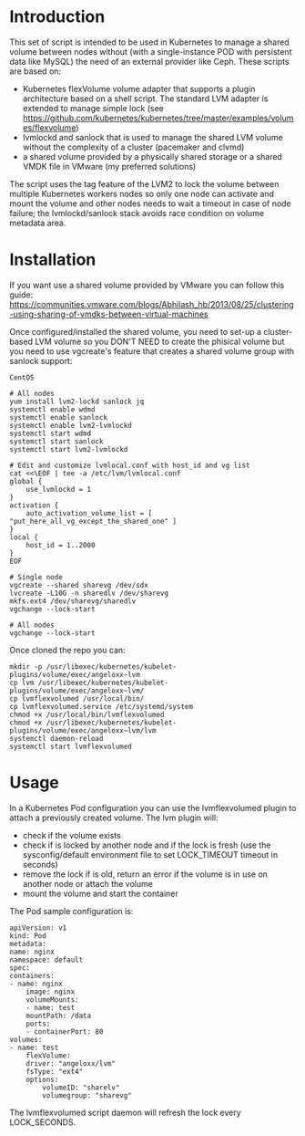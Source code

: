 # Introduction

This set of script is intended to be used in Kubernetes to manage a shared volume between nodes without (with a single-instance POD with persistent data like MySQL) the need of an external provider like Ceph. These scripts are based on:
- Kubernetes flexVolume volume adapter that supports a plugin architecture based on a shell script. The standard LVM adapter is extended to manage simple lock (see https://github.com/kubernetes/kubernetes/tree/master/examples/volumes/flexvolume)
- lvmlockd and sanlock that is used to manage the shared LVM volume without the complexity of a cluster (pacemaker and clvmd)
- a shared volume provided by a physically shared storage or a shared VMDK file in VMware (my preferred solutions)

The script uses the tag feature of the LVM2 to lock the volume between multiple Kubernetes workers nodes so only one node can activate and mount the volume and other nodes needs to wait a timeout in case of node failure; the lvmlockd/sanlock stack avoids race condition on volume metadata area.

# Installation

If you want use a shared volume provided by VMware you can follow this guide:
https://communities.vmware.com/blogs/Abhilash_hb/2013/08/25/clustering-using-sharing-of-vmdks-between-virtual-machines

Once configured/installed the shared volume, you need to set-up a cluster-based LVM volume so you DON'T NEED to create the phisical volume but you need to use vgcreate's feature that creates a shared volume group with sanlock support:

    CentOS

    # All nodes
    yum install lvm2-lockd sanlock jq
    systemctl enable wdmd
    systemctl enable sanlock
    systemctl enable lvm2-lvmlockd
    systemctl start wdmd
    systemctl start sanlock
    systemctl start lvm2-lvmlockd

    # Edit and customize lvmlocal.conf with host_id and vg list
    cat <<\EOF | tee -a /etc/lvm/lvmlocal.conf
    global {
        use_lvmlockd = 1
    }
    activation {
        auto_activation_volume_list = [ "put_here_all_vg_except_the_shared_one" ]
    }
    local {
        host_id = 1..2000
    }
    EOF

    # Single node
    vgcreate --shared sharevg /dev/sdx
    lvcreate -L10G -n sharedlv /dev/sharevg
    mkfs.ext4 /dev/sharevg/sharedlv
    vgchange --lock-start

    # All nodes
    vgchange --lock-start


Once cloned the repo you can:

    mkdir -p /usr/libexec/kubernetes/kubelet-plugins/volume/exec/angeloxx~lvm
    cp lvm /usr/libexec/kubernetes/kubelet-plugins/volume/exec/angeloxx~lvm/
    cp lvmflexvolumed /usr/local/bin/
    cp lvmflexvolumed.service /etc/systemd/system
    chmod +x /usr/local/bin/lvmflexvolumed
    chmod +x /usr/libexec/kubernetes/kubelet-plugins/volume/exec/angeloxx~lvm/lvm
    systemctl daemon-reload
    systemctl start lvmflexvolumed

# Usage

In a Kubernetes Pod configuration you can use the lvmflexvolumed plugin to attach a previously created volume. The lvm plugin will:
- check if the volume exists
- check if is locked by another node and if the lock is fresh (use the sysconfig/default environment file to set LOCK_TIMEOUT timeout in seconds)
- remove the lock if is old, return an error if the volume is in use on another node or attach the volume
- mount the volume and start the container

The Pod sample configuration is:

    apiVersion: v1
    kind: Pod
    metadata:
    name: nginx
    namespace: default
    spec:
    containers:
    - name: nginx
        image: nginx
        volumeMounts:
        - name: test
        mountPath: /data
        ports:
        - containerPort: 80
    volumes:
    - name: test
        flexVolume:
        driver: "angeloxx/lvm"
        fsType: "ext4"
        options:
            volumeID: "sharelv"
            volumegroup: "sharevg"


The lvmflexvolumed script daemon will refresh the lock every LOCK_SECONDS.
